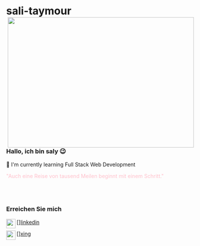 # sali-taymour <img src="https://res.cloudinary.com/practicaldev/image/fetch/s--2bZIjPGC--/c_limit%2Cf_auto%2Cfl_progressive%2Cq_66%2Cw_880/https://dev-to-uploads.s3.amazonaws.com/i/d4tvukbt5mra37cvwklk.gif" align="right" width="500" height="350"> 

### Hallo, ich bin saly 😉

🌱 I'm currently learning Full Stack Web Development

<font style="color:pink"> "Auch eine Reise von tausend Meilen beginnt mit einem Schritt." </font>

<br /> 
<br />


### Erreichen Sie mich

[<img width="25" src="https://unpkg.com/simple-icons@v4/icons/linkedin.svg" align="left" />][linkedin](https://www.linkedin.com/in/sali-taymour/)

[<img width="25" src="https://unpkg.com/simple-icons@v4/icons/xing.svg" align="left" />][xing](https://www.xing.com/profile/Sali_Taymourkha/cv)


